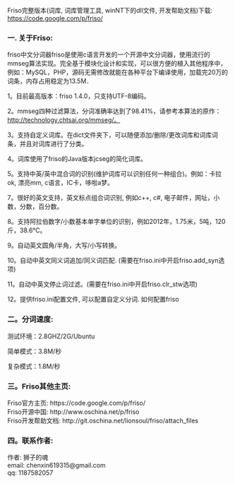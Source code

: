 Friso完整版本(词库, 词库管理工具, winNT下的dll文件, 开发帮助文档)下载: https://code.google.com/p/friso/ <br />

<h3>一. 关于Friso: </h3>
friso中文分词器friso是使用c语言开发的一个开源中文分词器，使用流行的mmseg算法实现。完全基于模块化设计和实现，可以很方便的植入其他程序中，例如：MySQL，PHP，源码无需修改就能在各种平台下编译使用，加载完20万的词条，内存占用稳定为13.5M．


1。目前最高版本：friso 1.4.0，只支持UTF-8编码。

2。mmseg四种过滤算法，分词准确率达到了98.41%，请参考本算法的原作：http://technology.chtsai.org/mmseg/。

3。支持自定义词库。在dict文件夹下，可以随便添加/删除/更改词库和词库词条，并且对词库进行了分类。

4。词库使用了friso的Java版本jcseg的简化词库。

5。支持中英/英中混合词的识别(维护词库可以识别任何一种组合)。例如：卡拉ok, 漂亮mm, c语言，IC卡，哆啦a梦。

7。很好的英文支持，英文标点组合词识别, 例如c++, c#, 电子邮件，网址，小数，分数，百分数。

8。支持阿拉伯数字/小数基本单字单位的识别，例如2012年，1.75米，5吨，120斤，38.6℃。

9。自动英文圆角/半角，大写/小写转换。

10。自动中英文同义词追加/同义词匹配. (需要在friso.ini中开启friso.add_syn选项)

11。自动中英文停止词过滤。(需要在friso.ini中开启friso.clr_stw选项)

12。提供friso.ini配置文件, 可以配置自定义分词. 如何配置friso


<h3>二。分词速度: </h3>

测试环境：2.8GHZ/2G/Ubuntu 

简单模式：3.8M/秒  

复杂模式：1.8M/秒

<h3>三。Friso其他主页: </h3> 
Friso官方主页: https://code.google.com/p/friso/ <br />
Friso开源中国: http://www.oschina.net/p/friso <br />
Friso开发帮助文档: http://git.oschina.net/lionsoul/friso/attach_files <br />

<h3>四。联系作者: </h3>
作者: 狮子的魂 <br />
email: chenxin619315@gmail.com <br />
qq: 1187582057 <br />

